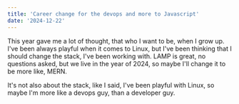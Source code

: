 ```yaml
---
title: 'Career change for the devops and more to Javascript'
date: '2024-12-22'
---
```


This year gave me a lot of thought, that who I want to be, when I grow up. I've been always playful when it comes to Linux, but I've been thinking that I should change the stack, I've been working with. LAMP is great, no questions asked, but we live in the year of 2024, so maybe I'll change it to be more like, MERN.

It's not also about the stack, like I said, I've been playful with Linux, so maybe I'm more like a devops guy, than a developer guy.

